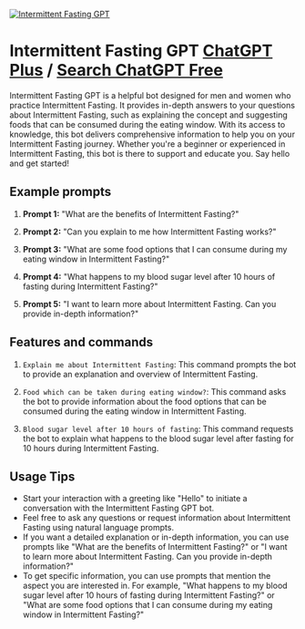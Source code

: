 
[![Intermittent Fasting GPT](https://files.oaiusercontent.com/file-jWkTHJryyHvSGTcrEAwjWsDb?se=2123-10-18T01%3A22%3A48Z&sp=r&sv=2021-08-06&sr=b&rscc=max-age%3D31536000%2C%20immutable&rscd=attachment%3B%20filename%3DA%2520futuristic%2520robot%2520designed%2520as%2520an%2520intermittent%2520fasting%2520assistance%2520bot.%2520The%2520robot%2520is%2520sleek%252C%2520with%2520a%2520humanoid%2520shape%2520and%2520a%2520digital%2520screen%2520on%2520its%2520chest%2520dis.png&sig=Y0Cd%2BcsPG2Buorgb7lqqDOyuxEgDO6di9Wxb50gsgEM%3D)](https://chat.openai.com/g/g-qWhgYrHHN-intermittent-fasting-gpt)

# Intermittent Fasting GPT [ChatGPT Plus](https://chat.openai.com/g/g-qWhgYrHHN-intermittent-fasting-gpt) / [Search ChatGPT Free](https://gptcall.net/index.html#/?search=Intermittent%20Fasting%20GPT)

Intermittent Fasting GPT is a helpful bot designed for men and women who practice Intermittent Fasting. It provides in-depth answers to your questions about Intermittent Fasting, such as explaining the concept and suggesting foods that can be consumed during the eating window. With its access to knowledge, this bot delivers comprehensive information to help you on your Intermittent Fasting journey. Whether you're a beginner or experienced in Intermittent Fasting, this bot is there to support and educate you. Say hello and get started!

## Example prompts

1. **Prompt 1:** "What are the benefits of Intermittent Fasting?"

2. **Prompt 2:** "Can you explain to me how Intermittent Fasting works?"

3. **Prompt 3:** "What are some food options that I can consume during my eating window in Intermittent Fasting?"

4. **Prompt 4:** "What happens to my blood sugar level after 10 hours of fasting during Intermittent Fasting?"

5. **Prompt 5:** "I want to learn more about Intermittent Fasting. Can you provide in-depth information?"

## Features and commands

1. `Explain me about Intermittent Fasting`: This command prompts the bot to provide an explanation and overview of Intermittent Fasting.

2. `Food which can be taken during eating window?`: This command asks the bot to provide information about the food options that can be consumed during the eating window in Intermittent Fasting.

3. `Blood sugar level after 10 hours of fasting`: This command requests the bot to explain what happens to the blood sugar level after fasting for 10 hours during Intermittent Fasting.

## Usage Tips

- Start your interaction with a greeting like "Hello" to initiate a conversation with the Intermittent Fasting GPT bot.
- Feel free to ask any questions or request information about Intermittent Fasting using natural language prompts.
- If you want a detailed explanation or in-depth information, you can use prompts like "What are the benefits of Intermittent Fasting?" or "I want to learn more about Intermittent Fasting. Can you provide in-depth information?"
- To get specific information, you can use prompts that mention the aspect you are interested in. For example, "What happens to my blood sugar level after 10 hours of fasting during Intermittent Fasting?" or "What are some food options that I can consume during my eating window in Intermittent Fasting?"


